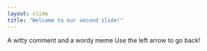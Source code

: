 ```yaml
---
layout: slide
title: "Welcome to our second slide!"
---
```

A witty comment and a wordy meme
Use the left arrow to go back!
